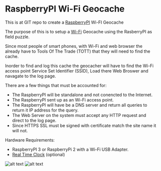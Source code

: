# RaspberryPI Wi-Fi Geocache 

This is at GIT repo to create a [RaspberryPI](https://www.raspberrypi.org/) Wi-FI Geocache

The purpose of this is to setup a [Wi-Fi](https://en.wikipedia.org/wiki/Wi-Fi) Geocache using the RasberryPI as field puzzle. 

Since most people of smart phones, with Wi-Fi and web browser the already have to Tools Of The Trade (TOTT) that they will need to find the cache.

Inorder to find and log this cache the geocacher will have to find the Wi-Fi access point Service Set Identifier (SSID), Load there Web Broswer and navagate to the log page.

There are a few things that must be accounted for:
 * The RaspberryPI will be standalone and not conencted to the Internet.
 * The RaspberryPI sent up as an Wi-Fi access point.
 * The RaspberryPI will have be a DNS server and return all queries to return it IP address for the query.
 * The Web Server on the system must accept any HTTP request and direct to the log page.
 * Since HTTPS SSL must be signed with certificate match the site name it will not.

Hardware Requirements:
* RaspberryPI 3 or RaspberryPi 2 with a Wi-Fi USB Adapter. 
* [Real Time Clock](http://www.piface.org.uk/products/piface_clock/) (optional)

![alt text](https://www.raspberrypi.org/wp-content/uploads/2012/03/raspberry-pi-logo-212x250.png "RaspberryPI")
![alt text](https://www.geocaching.com/play/Content/images/touch/touch-icon-192x192.png "Geocache")
